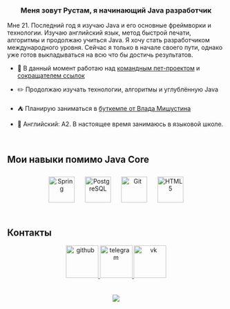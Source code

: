 
  

### <div align="center">Меня зовут Рустам, я начинающий Java разработчик</div>

Мне 21. Последний год я изучаю Java и его основные фреймворки и технологии. Изучаю английский язык, метод быстрой печати, алгоритмы и продолжаю учиться Java. Я хочу стать разработчиком международного уровня. Сейчас я только в начале своего пути, однако уже готов выкладываться на всю что бы достичь результатов.

- 💼 В данный момент работаю над [командным пет-проектом](https://github.com/Dlakares/CorporationX) и [сокращателем ссылок](https://github.com/Dlakares/UrlShortener)
  

- ✏️ Продолжаю изучать технологии, алгоритмы и углублённую Java  
  

- ⛺ Планирую заниматься в [буткемпе от Влада Мишустина](https://www.faang.school)  
  

- 🏴󠁧󠁢󠁥󠁮󠁧󠁿 Английский: A2. В настоящее время занимаюсь в языковой школе.  
  

<br/>  


## Мои навыки помимо Java Core  
<tr><td valign="top" width="100%">

<div align="center"> 
<a href="https://docs.spring.io/spring-framework/docs/3.0.x/reference/expressions.html#:~:text=The%20Spring%20Expression%20Language%20(SpEL,and%20basic%20string%20templating%20functionality." target="_blank"><img style="margin: 10px" src="https://camo.githubusercontent.com/0a39caba0779dd155ffa6fb4121d097889db7987e57c7c5d790cb7eb2503e2d4/68747470733a2f2f696d672e736869656c64732e696f2f7374617469632f76313f7374796c653d666f722d7468652d6261646765266d6573736167653d537072696e6726636f6c6f723d303030303030266c6f676f3d537072696e67266c6f676f436f6c6f723d464646464646266c6162656c3d" alt="Spring" height="60" /></a>  
<a href="https://www.postgresql.org/" target="_blank"><img style="margin: 10px" src="https://camo.githubusercontent.com/95a15266c9b093e9070410fa62c8dcba6611e79edd738e0ded7ec5b52541d6c4/68747470733a2f2f696d672e736869656c64732e696f2f7374617469632f76313f7374796c653d666f722d7468652d6261646765266d6573736167653d506f737467726553514c26636f6c6f723d343136394531266c6f676f3d506f737467726553514c266c6f676f436f6c6f723d464646464646266c6162656c3d" alt="PostgreSQL" height="60" /></a>  
<a href="https://github.com/" target="_blank"><img style="margin: 10px" src="https://camo.githubusercontent.com/42acc7ee3a18313a065e672e0835729edf3361dedb045d6c3cf8821fe30a1c2d/68747470733a2f2f696d672e736869656c64732e696f2f7374617469632f76313f7374796c653d666f722d7468652d6261646765266d6573736167653d47697426636f6c6f723d463035303332266c6f676f3d476974266c6f676f436f6c6f723d464646464646266c6162656c3d" alt="Git" height="60" /></a>  
<a href="https://en.wikipedia.org/wiki/HTML5" target="_blank"><img style="margin: 10px" src="https://camo.githubusercontent.com/d2da7e7ec8424780720101d4853c64dffb81dc69dfdd25a0ce88cdb3848bbc6f/68747470733a2f2f696d672e736869656c64732e696f2f7374617469632f76313f7374796c653d666f722d7468652d6261646765266d6573736167653d48544d4c3526636f6c6f723d453334463236266c6f676f3d48544d4c35266c6f676f436f6c6f723d464646464646266c6162656c3d" alt="HTML5" height="60" /></a>  
</div>

<br/>  


## Контакты 
 <div align="center">
<a href="https://github.com/Dlakares" target="_blank">
<img src="https://camo.githubusercontent.com/cca71357fe98ec5f8cd6ebab9044ad2901f4b64ebda379ac81608ed9f1caa1a0/68747470733a2f2f696d672e736869656c64732e696f2f7374617469632f76313f7374796c653d666f722d7468652d6261646765266d6573736167653d47697448756226636f6c6f723d313831373137266c6f676f3d476974487562266c6f676f436f6c6f723d464646464646266c6162656c3d" alt=github height="75" style="margin-bottom: 5px;" />
</a>
<a href="https://t.me/Dlakres" target="_blank">
<img src="https://camo.githubusercontent.com/6f137f6e48f123181ee64838b8aa29e5e3cf4e69a8999e7056f4df2e3331c4b9/68747470733a2f2f696d672e736869656c64732e696f2f7374617469632f76313f7374796c653d666f722d7468652d6261646765266d6573736167653d54656c656772616d26636f6c6f723d323641354534266c6f676f3d54656c656772616d266c6f676f436f6c6f723d464646464646266c6162656c3d" alt=telegram height="75" style="margin-bottom: 5px;" />
</a>
 <a href="https://vk.com/basshkir" target="_blank">
<img src="https://camo.githubusercontent.com/ed2135313b8d5f71d9c7bdaff09e4906315a02fb0560c57a1c331e960d814ffc/68747470733a2f2f696d672e736869656c64732e696f2f7374617469632f76313f7374796c653d666f722d7468652d6261646765266d6573736167653d564b26636f6c6f723d303037374646266c6f676f3d564b266c6f676f436f6c6f723d464646464646266c6162656c3d" alt=vk height="75" style="margin-bottom: 5px;" />
</a>  
</div>
  
<br/>  

  

<br/>  

<div align="center">
<img src="https://komarev.com/ghpvc/?username=Dlakares&&style=flat-square" align="center" />
</div>  
  

<br/>  


<br />
